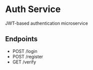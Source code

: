 ﻿# Auth Service
JWT-based authentication microservice

## Endpoints
- POST /login
- POST /register 
- GET /verify
